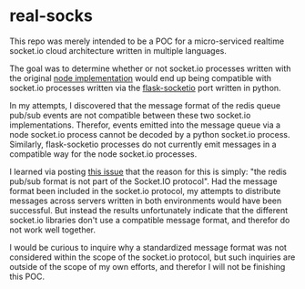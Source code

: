 # real-socks

This repo was merely intended to be a POC for a micro-serviced realtime socket.io cloud architecture written in multiple languages.

The goal was to determine whether or not socket.io processes written with the original [node implementation](https://socket.io/) would end up being compatible
with socket.io processes written via the [flask-socketio](https://github.com/miguelgrinberg/Flask-SocketIO) port written in python.

In my attempts, I discovered that the message format of the redis queue pub/sub events are not compatible between these two socket.io implementations. Therefor, events emitted into the message queue via a
node socket.io process cannot be decoded by a python socket.io process. Similarly, flask-socketio processes do not currently emit messages in a compatible way for the node socket.io processes.

I learned via posting [this issue](https://github.com/miguelgrinberg/Flask-SocketIO/issues/1024) that the reason for this is simply: "the redis pub/sub format is not part of the Socket.IO protocol".
Had the message format been included in the socket.io protocol, my attempts to distribute messages across servers written in both environments would have been successful.
But instead the results unfortunately indicate that the different socket.io libraries don't use a compatible message format, and therefor do not work well together.

I would be curious to inquire why a standardized message format was not considered within the scope of the socket.io protocol, but such inquiries are outside of the scope of my own efforts, and therefor I will not be finishing this POC.
